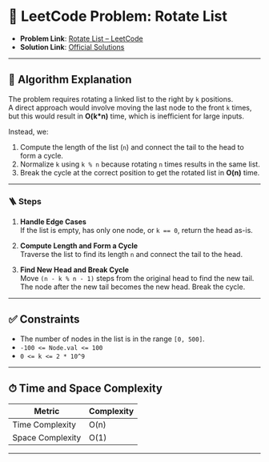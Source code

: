 # 🧩 LeetCode Problem: Rotate List

- **Problem Link**: [Rotate List – LeetCode](https://leetcode.com/problems/rotate-list/)
- **Solution Link**: [Official Solutions](https://leetcode.com/problems/rotate-list/solutions/)

---

## 🧠 Algorithm Explanation

The problem requires rotating a linked list to the right by `k` positions.  
A direct approach would involve moving the last node to the front `k` times,  
but this would result in **O(k*n)** time, which is inefficient for large inputs.  

Instead, we:

1. Compute the length of the list (`n`) and connect the tail to the head to form a cycle.
2. Normalize `k` using `k % n` because rotating `n` times results in the same list.
3. Break the cycle at the correct position to get the rotated list in **O(n)** time.

---

### 🪜 Steps

1. **Handle Edge Cases**  
   If the list is empty, has only one node, or `k == 0`, return the head as-is.

2. **Compute Length and Form a Cycle**  
   Traverse the list to find its length `n` and connect the tail to the head.

3. **Find New Head and Break Cycle**  
   Move `(n - k % n - 1)` steps from the original head to find the new tail.  
   The node after the new tail becomes the new head. Break the cycle.

---

## ✅ Constraints

- The number of nodes in the list is in the range `[0, 500]`.
- `-100 <= Node.val <= 100`
- `0 <= k <= 2 * 10^9`

---

## ⏱ Time and Space Complexity

| Metric            | Complexity |
|-------------------|------------|
| Time Complexity   | O(n)       |
| Space Complexity  | O(1)       |

---
